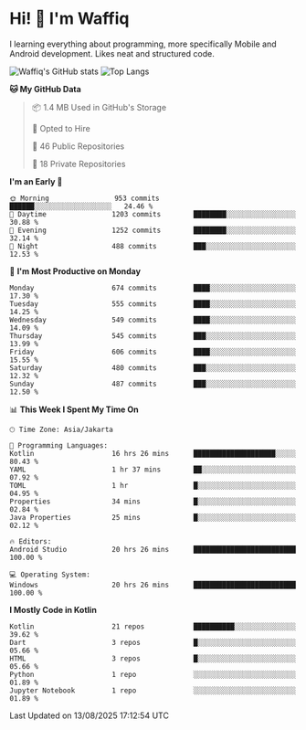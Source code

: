 
# Hi! 👋 I'm Waffiq

I learning everything about programming, more specifically Mobile and Android development. Likes neat and structured code.

<!-- Get to know more about me?

<a href="https://www.linkedin.com/in/waffiqaziz/"><img src="https://img.shields.io/static/v1?label=%20&message=LinkedIn&logo=linkedin&logoColor=white&color=0A66C2&style=for-the-badge" alt="LinkedIn"></a>
<a href="https://www.instagram.com/waffiqaziz/"><img src="https://img.shields.io/static/v1?label=%20&message=instagram&logo=instagram&logoColor=white&labelColor=%23E1306C&color=%23E1306C&style=for-the-badge" alt="Instagram"></a>
<a href="https://web.facebook.com/WaffiqAziz/"><img src="https://img.shields.io/static/v1?label=%20&message=Facebook&logo=facebook&logoColor=white&color=1877F2&style=for-the-badge" alt="Facebook"></a>
<a href="https://twitter.com/waffiqaziz"><img src="https://img.shields.io/static/v1?label=%20&message=X&logo=x&logoColor=white&color=000000&style=for-the-badge" alt="X"></a> -->

![Waffiq's GitHub stats](https://github-readme-stats-eight-theta.vercel.app/api?username=waffiqaziz&show_icons=true&include_all_commits=true&count_private=true&theme=dark)
![Top Langs](https://github-readme-stats.vercel.app/api/top-langs/?username=waffiqaziz&layout=compact&langs_count=8&theme=dark)

<!--START_SECTION:waka-->
**🐱 My GitHub Data** 

> 📦 1.4 MB Used in GitHub's Storage 
 > 
> 💼 Opted to Hire
 > 
> 📜 46 Public Repositories 
 > 
> 🔑 18 Private Repositories 
 > 
**I'm an Early 🐤** 

```text
🌞 Morning                953 commits         ██████░░░░░░░░░░░░░░░░░░░   24.46 % 
🌆 Daytime                1203 commits        ████████░░░░░░░░░░░░░░░░░   30.88 % 
🌃 Evening                1252 commits        ████████░░░░░░░░░░░░░░░░░   32.14 % 
🌙 Night                  488 commits         ███░░░░░░░░░░░░░░░░░░░░░░   12.53 % 
```
📅 **I'm Most Productive on Monday** 

```text
Monday                   674 commits         ████░░░░░░░░░░░░░░░░░░░░░   17.30 % 
Tuesday                  555 commits         ████░░░░░░░░░░░░░░░░░░░░░   14.25 % 
Wednesday                549 commits         ████░░░░░░░░░░░░░░░░░░░░░   14.09 % 
Thursday                 545 commits         ███░░░░░░░░░░░░░░░░░░░░░░   13.99 % 
Friday                   606 commits         ████░░░░░░░░░░░░░░░░░░░░░   15.55 % 
Saturday                 480 commits         ███░░░░░░░░░░░░░░░░░░░░░░   12.32 % 
Sunday                   487 commits         ███░░░░░░░░░░░░░░░░░░░░░░   12.50 % 
```


📊 **This Week I Spent My Time On** 

```text
🕑︎ Time Zone: Asia/Jakarta

💬 Programming Languages: 
Kotlin                   16 hrs 26 mins      ████████████████████░░░░░   80.43 % 
YAML                     1 hr 37 mins        ██░░░░░░░░░░░░░░░░░░░░░░░   07.92 % 
TOML                     1 hr                █░░░░░░░░░░░░░░░░░░░░░░░░   04.95 % 
Properties               34 mins             █░░░░░░░░░░░░░░░░░░░░░░░░   02.84 % 
Java Properties          25 mins             █░░░░░░░░░░░░░░░░░░░░░░░░   02.12 % 

🔥 Editors: 
Android Studio           20 hrs 26 mins      █████████████████████████   100.00 % 

💻 Operating System: 
Windows                  20 hrs 26 mins      █████████████████████████   100.00 % 
```

**I Mostly Code in Kotlin** 

```text
Kotlin                   21 repos            ██████████░░░░░░░░░░░░░░░   39.62 % 
Dart                     3 repos             █░░░░░░░░░░░░░░░░░░░░░░░░   05.66 % 
HTML                     3 repos             █░░░░░░░░░░░░░░░░░░░░░░░░   05.66 % 
Python                   1 repo              ░░░░░░░░░░░░░░░░░░░░░░░░░   01.89 % 
Jupyter Notebook         1 repo              ░░░░░░░░░░░░░░░░░░░░░░░░░   01.89 % 
```




 Last Updated on 13/08/2025 17:12:54 UTC
<!--END_SECTION:waka-->
